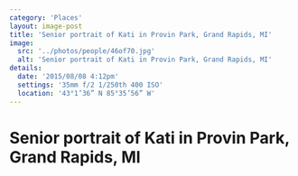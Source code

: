 ```yaml
---
category: 'Places'
layout: image-post
title: 'Senior portrait of Kati in Provin Park, Grand Rapids, MI'
image:
  src: '../photos/people/46of70.jpg'
  alt: 'Senior portrait of Kati in Provin Park, Grand Rapids, MI'
details:
  date: '2015/08/08 4:12pm'
  settings: '35mm f/2 1/250th 400 ISO'
  location: '43°1’36” N 85°35’56” W'
---
```

<h1 class="d-none">Senior portrait of Kati in Provin Park, Grand Rapids, MI</h1>